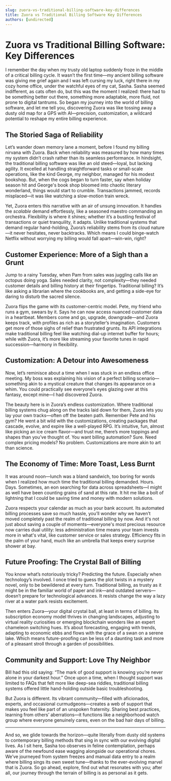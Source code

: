 ```yaml
---
slug: zuora-vs-traditional-billing-software-key-differences
title: Zuora vs Traditional Billing Software Key Differences
authors: [undirected]
---
```



# Zuora vs Traditional Billing Software: Key Differences

I remember the day when my trusty old laptop suddenly froze in the middle of a critical billing cycle. It wasn’t the first time—my ancient billing software was giving me grief again and I was left cursing my luck, right there in my cozy home office, under the watchful eyes of my cat, Sasha. Sasha seemed indifferent, as cats often do, but this was the moment I realized: there had to be something better out there, something more adaptable, more fluid, not prone to digital tantrums. So began my journey into the world of billing software, and let me tell you, discovering Zuora was like tossing away a dusty old map for a GPS with AI—precision, customization, a wildcard potential to reshape my entire billing experience. 

## The Storied Saga of Reliability

Let’s wander down memory lane a moment, before I found my billing nirvana with Zuora. Back when reliability was measured by how many times my system didn’t crash rather than its seamless performance. In hindsight, the traditional billing software was like an old steed—loyal, but lacking agility. It excelled at handling straightforward tasks or small-scale operations, like the kind George, my neighbor, managed for his modest bookshop. But, when the cogs began to turn faster, say when holiday season hit and George's book shop bloomed into chaotic literary wonderland, things would start to crumble. Transactions jammed, records misplaced—it was like watching a slow-motion train wreck.

Yet, Zuora enters this narrative with an air of unsung innovation. It handles the *scalable* demand effortlessly, like a seasoned maestro commanding an orchestra. Flexibility is where it shines; whether it’s a bustling festival of transactions or quiet tranquility, it adapts. Unlike traditional systems that demand regular hand-holding, Zuora’s reliability stems from its cloud nature—it never hesitates, never backtracks. Which means I could binge-watch Netflix without worrying my billing would fall apart—win-win, right?

## Customer Experience: More of a Sigh than a Grunt

Jump to a rainy Tuesday, when Pam from sales was juggling calls like an octopus doing yoga. Sales needed clarity, not complexity—they needed customer details and billing history at their fingertips. Traditional billing? It’s like asking a librarian where the cookbooks are, and getting a side-eye for daring to disturb the sacred silence.

Zuora flips the game with its customer-centric model. Pete, my friend who runs a gym, swears by it. Says he can now access nuanced customer data in a heartbeat. Members come and go, upgrade, downgrade—and Zuora keeps track, with profiles as rich as a storyteller’s imagination. Customers get more of those sighs of relief than frustrated grunts. Its API integrations make traditional billing feel like watching dial-up internet buffer for hours; while with Zuora, it’s more like streaming your favorite tunes in rapid succession—harmony in flexibility.

## Customization: A Detour into Awesomeness

Now, let’s reminisce about a time when I was stuck in an endless office meeting. My boss was explaining his vision of a perfect billing scenario—something akin to a mystical creature that changes its appearance on a whim. You could practically see everyone’s eyes glazing over at this fantasy, except mine—I had discovered Zuora.

The beauty here is in Zuora’s endless customization. Where traditional billing systems chug along on the tracks laid down for them, Zuora lets you lay your own tracks—often off the beaten path. Remember Pete and his gym? He went a bit wild with the customizations, creating packages that cascade, evolve, and expire like a well-played RPG. It’s intuitive, fun, almost like picking an ice cream flavor—and trust me, there’s more toppings and shapes than you’ve thought of. You want billing automation? Sure. Need complex pricing models? No problem. Customizations are more akin to art than science.

## The Economy of Time: More Toast, Less Burnt

It was around noon—lunch was a bland sandwich, too boring for words when I realized how much time the traditional billing demanded. Hours. Days. Sometimes, an eon searching for data across spreadsheets—I might as well have been counting grains of sand at this rate. It hit me like a bolt of lightning that I could be saving time and money with modern solutions.

Zuora respects your calendar as much as your bank account. Its automated billing processes save so much hassle, you’ll wonder why we haven’t moved completely past the realm of traditional billing by now. And it's not just about saving a couple of moments—everyone's most precious resource now carries dual utility: less administration time means your team invests more in what's vital, like customer service or sales strategy. Efficiency fits in the palm of your hand, much like an umbrella that keeps every surprise shower at bay.

## Future Proofing: The Crystal Ball of Billing

You know what’s notoriously tricky? Predicting the future. Especially when technology’s involved. I once tried to guess the plot twists in a mystery novel, only to be bewildered at every turn. Traditional billing, as trusty as it might be in the familiar world of paper and ink—and outdated servers—doesn’t prepare for technological advances. It resists change the way a lazy river at a water park resists excitement.

Then enters Zuora—your digital crystal ball, at least in terms of billing. Its subscription economy model thrives in changing landscapes, adjusting to virtual reality curiosities or emerging blockchain wonders like an expert chameleon switching hues. It’s about forecasting, engaging with trends, adapting to economic ebbs and flows with the grace of a swan on a serene lake. Which means future-proofing can be less of a daunting task and more of a pleasant stroll through a garden of possibilities.

## Community and Support: Love Thy Neighbor

Bill had this old saying: “The mark of good support is knowing you’re never alone in your darkest hour.” Once upon a time, when I thought support was limited to FAQs that felt more like deep-sea riddles, traditional billing systems offered little hand-holding outside basic troubleshooting. 

But Zuora is different. Its vibrant community—filled with aficionados, experts, and occasional curmudgeons—creates a web of support that makes you feel like part of an unspoken fraternity. Sharing best practices, learning from others’ aberrations—it functions like a neighborhood watch group where everyone genuinely cares, even on the bad hair days of billing.

---

And so, we glide towards the horizon—quite literally from dusty old systems to contemporary billing methods that sing in sync with our evolving digital lives. As I sit here, Sasha too observes in feline contemplation, perhaps aware of the newfound ease wagging alongside our operational chores. We’ve journeyed from system freezes and manual data entry to a realm where billing sings its own sweet tune—thanks to the ever-evolving marvel that is Zuora. So go ahead, explore, find out what resonates with you; after all, our journey through the terrain of billing is as personal as it gets.